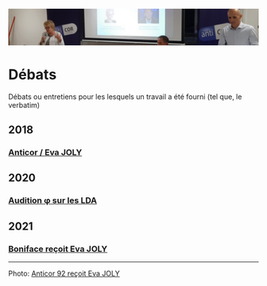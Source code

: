 ![image-mise-en-avant](../_aux/joly92.png)

# Débats 

Débats ou entretiens pour les lesquels un travail a été fourni (tel que, le verbatim)

## 2018
### [Anticor / Eva JOLY](anticor92joly.md)

## 2020
### [Audition φ sur les LDA](https://github.com/francoise-nicolas/audition-phi)

## 2021
### [Boniface reçoit Eva JOLY](jolyboniface.md)

---
Photo: [Anticor 92 reçoit Eva JOLY](attrib.md#joly92)
